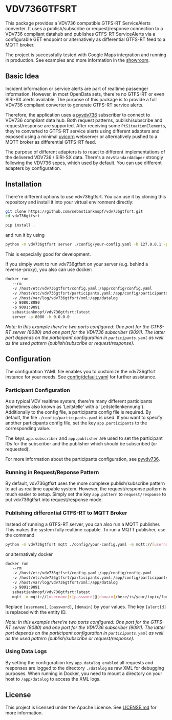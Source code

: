 # VDV736GTFSRT
This package provides a VDV736 compatible GTFS-RT ServiceAlerts converter. It uses a publish/subscribe or request/response connection to a VDV736 compliant datahub and publishes GTFS-RT ServiceAlerts via a configurable GET endpoint or alternatively as differential GTFS-RT feed to a MQTT broker.

The project is successfully tested with Google Maps integration and running in production. See examples and more information in the [showroom](/showroom).

## Basic Idea
Incident information or service alerts are part of realtime passenger information. However, in most OpenData sets, there're no GTFS-RT or even SIRI-SX alerts available. The purpose of this package is to provide a full VDV736 compliant converter to generate GTFS-RT service alerts.

Therefore, the application uses a [pyvdv736](https://github.com/sebastianknopf/pyvdv736) subscriber to connect to VDV736 compliant data hub. Both request patterns, publish/subscribe and request/response are supported. After receiving some `PtSituationElement`s, they're converted to GTFS-RT service alerts using different adapters and exposed using a minimal [uvicorn](https://github.com/encode/uvicorn) webserver or alternatively pushed to a MQTT broker as differential GTFS-RT feed.

The purpose of different adapters is to react to different implementations of the delivered VDV736 / SIRI-SX data. There's a `VdvStandardAdaper` strongly following the VDV736 sepcs, which used by default. You can use different adapters by configuration.

## Installation
There're different options to use vdv736gtfsrt. You can use it by cloning this repository and install it into your virtual environment directly:
```bash
git clone https://github.com/sebastianknopf/vdv736gtfsrt.git
cd vdv736gtfsrt

pip install .
```
and run it by using
```bash
python -m vdv736gtfsrt server ./config/your-config.yaml -h 127.0.0.1 -p 8080
```
This is especially good for development.

If you simply want to run vdv736gtfsrt on your server (e.g. behind a reverse-proxy), you also can use docker:

```bash
docker run 
   --rm
   -v /host/etc/vdv736gtfsrt/config.yaml:/app/config/config.yaml
   -v /host/etc/vdv736gtfsrt/participants.yaml:/app/config/participants.yaml
   -v /host/var/log/vdv736gtfsrt/xml:/app/datalog
   -p 8080:8080
   -p 9091:9091
   sebastianknopf/vdv736gtfsrt:latest
   server -p 8080 -h 0.0.0.0
```

_Note: In this example there're two ports configured: One port for the GTFS-RT server (8080) and one port for the VDV736 subscriber (9091). The latter port depends on
the participant configuration in `participants.yaml` as well as the used pattern (publish/subscribe or request/response)._

## Configuration
The configuration YAML file enables you to customize the vdv736gtfsrt instance for your needs. See [config/default.yaml](./config/default.yaml) for further assistance.

### Participant Configuration
As a typical VDV realtime system, there're many different participants (sometimes also known as 'Leitstelle' with a 'Leitstellenkennung'). Additionally to the config file, a participants config file is required. By default, the file `./config/participants.yaml` is used. If you want to specify another participants config file, set the key `app.participants` to the corresponding value.

The keys `app.subscriber` and `app.publisher` are used to set the participant IDs for the subscriber and the publisher which should be subscribed (or requested).

For more information about the participants configuration, see [pyvdv736](https://github.com/sebastianknopf/pyvdv736).

### Running in Request/Reponse Pattern
By default, vdv736gtfsrt uses the more complexe publish/subscribe pattern to act as realtime capable system. However, the request/response pattern is much easier to setup. Simply set the key `app.pattern` to `request/response` to put vdv736gtfsrt into request/response mode.

### Publishing differential GTFS-RT to MQTT Broker
Instead of running a GTFS-RT server, you can also run a MQTT publisher. This makes the system fully realtime capable. To run a MQTT publisher, use the command

```bash
python -m vdv736gtfsrt mqtt ./config/your-config.yaml -m mqtt://[username]:[password]@[domain]/here/is/your/topic/for/alert/[alertId]
```

or alternatively docker

```bash
docker run 
   --rm
   -v /host/etc/vdv736gtfsrt/config.yaml:/app/config/config.yaml
   -v /host/etc/vdv736gtfsrt/participants.yaml:/app/config/participants.yaml
   -v /host/var/log/vdv736gtfsrt/xml:/app/datalog
   -p 9091:9091
   sebastianknopf/vdv736gtfsrt:latest
   mqtt -m mqtt://[username]:[password]@[domain]/here/is/your/topic/for/alert/[alertId]
```

Replace `[username]`, `[password]`, `[domain]` by your values. The key `[alertId]` is replaced with the entity ID.

_Note: In this example there're two ports configured: One port for the GTFS-RT server (8080) and one port for the VDV736 subscriber (9091). The latter port depends on
the participant configuration in `participants.yaml` as well as the used pattern (publish/subscribe or request/response)._

### Using Data Logs
By setting the configuratiion key `app.datalog_enabled` all requests and responses are logged to the directory `./datalog` as raw XML for debugging purposes. When running in Docker, you need to mount a directory on your host to `/app/datalog` to access the XML logs.

## License
This project is licensed under the Apache License. See [LICENSE.md](LICENSE.md) for more information.